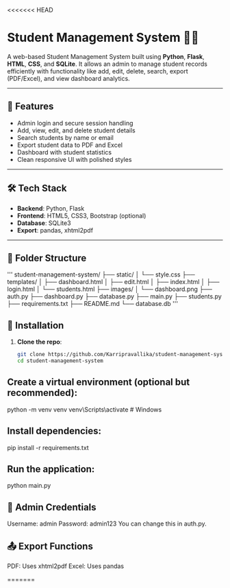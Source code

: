 <<<<<<< HEAD
# Student Management System 🧑‍🎓

A web-based Student Management System built using **Python**, **Flask**, **HTML**, **CSS**, and **SQLite**. It allows an admin to manage student records efficiently with functionality like add, edit, delete, search, export (PDF/Excel), and view dashboard analytics.

---

## 🚀 Features

- Admin login and secure session handling
- Add, view, edit, and delete student details
- Search students by name or email
- Export student data to PDF and Excel
- Dashboard with student statistics
- Clean responsive UI with polished styles

---

## 🛠️ Tech Stack

- **Backend**: Python, Flask
- **Frontend**: HTML5, CSS3, Bootstrap (optional)
- **Database**: SQLite3
- **Export**: pandas, xhtml2pdf

---

## 📁 Folder Structure

'''
student-management-system/
├── static/
│ └── style.css
├── templates/
│ ├── dashboard.html
│ ├── edit.html
│ ├── index.html
│ ├── login.html
│ └── students.html
├── images/
│ └── dashboard.png
├── auth.py
├── dashboard.py
├── database.py
├── main.py
├── students.py
├── requirements.txt
├── README.md
└── database.db
'''


## 🔧 Installation

1. **Clone the repo**:
   ```bash
   git clone https://github.com/Karripravallika/student-management-system.git
   cd student-management-system

## Create a virtual environment (optional but recommended): 

python -m venv venv
venv\Scripts\activate   # Windows

## Install dependencies:
pip install -r requirements.txt

## Run the application:
python main.py

## 🔑 Admin Credentials

Username: admin
Password: admin123
You can change this in auth.py.

## 📤 Export Functions

PDF: Uses xhtml2pdf
Excel: Uses pandas

=======

